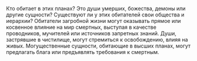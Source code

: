 Кто обитает в этих планах? Это души умерших, божества, демоны или другие сущности? Существуют ли у этих обитателей свои общества и иерархии? Обитатели загробной жизни могут оказывать прямое или косвенное влияние на мир смертных, выступая в качестве проводников, мучителей или источников запретных знаний. Души, застрявшие в чистилище, могут стремиться к освобождению, влияя на живых. Могущественные сущности, обитающие в высших планах, могут предлагать блага или предъявлять требования к смертным.